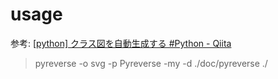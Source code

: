 # usage
参考: [[python] クラス図を自動生成する #Python - Qiita](https://qiita.com/kenichi-hamaguchi/items/c0b947ed15725bfdfb5a)
> pyreverse -o svg -p Pyreverse -my -d ./doc/pyreverse ./
